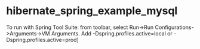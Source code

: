 # hibernate_spring_example_mysql
To run with Spring Tool Suite:
 from toolbar, select Run->Run Configurations->Arguments->VM Arguments. Add -Dspring.profiles.active=local or -Dspring.profiles.active=prod]